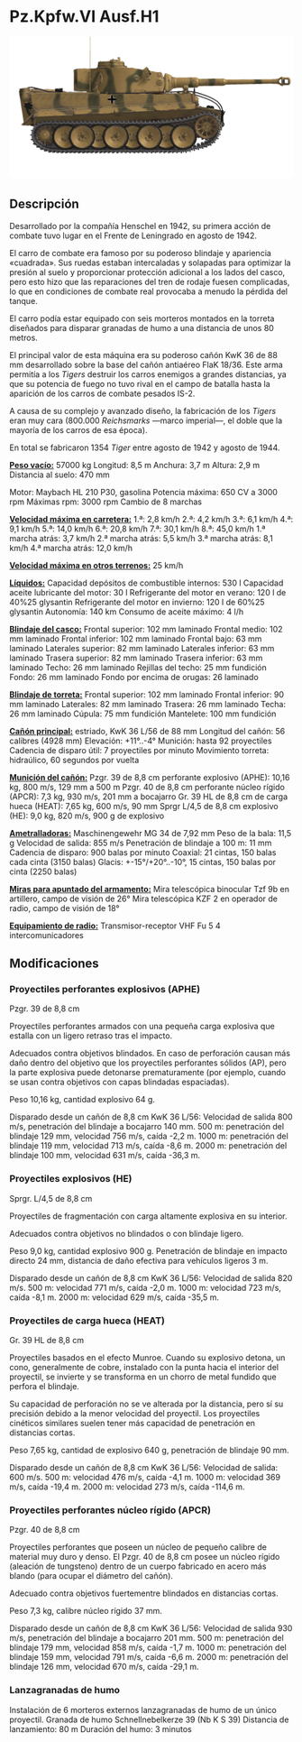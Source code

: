 # Pz.Kpfw.VI Ausf.H1

![_pzvi-h1](../images/_pzvi-h1.png)

## Descripción

Desarrollado por la compañía Henschel en 1942, su primera acción de combate tuvo lugar en el Frente de Leningrado en agosto de 1942.

El carro de combate era famoso por su poderoso blindaje y apariencia «cuadrada». Sus ruedas estaban intercaladas y solapadas para optimizar la presión al suelo y proporcionar protección adicional a los lados del casco, pero esto hizo que las reparaciones del tren de rodaje fuesen complicadas, lo que en condiciones de combate real provocaba a menudo la pérdida del tanque.

El carro podía estar equipado con seis morteros montados en la torreta diseñados para disparar granadas de humo a una distancia de unos 80 metros.

El principal valor de esta máquina era su poderoso cañón KwK 36 de 88 mm desarrollado sobre la base del cañón antiaéreo FlaK 18/36. Este arma permitía a los <i>Tigers</i> destruir los carros enemigos a grandes distancias, ya que su potencia de fuego no tuvo rival en el campo de batalla hasta la aparición de los carros de combate pesados IS-2.

A causa de su complejo y avanzado diseño, la fabricación de los <i>Tigers</i> eran muy cara (800.000 <i>Reichsmarks</i> —marco imperial—, el doble que la mayoría de los carros de esa época). 

En total se fabricaron 1354 <i>Tiger</i> entre agosto de 1942 y agosto de 1944.

<b><u>Peso vacío:</u></b> 57000 kg
Longitud: 8,5 m
Anchura: 3,7 m
Altura: 2,9 m
Distancia al suelo: 470 mm

Motor: Maybach HL 210 P30, gasolina
Potencia máxima: 650 CV a 3000 rpm
Máximas rpm: 3000 rpm
Cambio de 8 marchas

<b><u>Velocidad máxima en carretera:</u></b>
1.ª: 2,8 km/h
2.ª: 4,2 km/h
3.ª: 6,1 km/h
4.ª: 9,1 km/h
5.ª: 14,0 km/h
6.ª: 20,8 km/h
7.ª: 30,1 km/h
8.ª: 45,0 km/h
1.ª marcha atrás: 3,7 km/h
2.ª marcha atrás: 5,5 km/h
3.ª marcha atrás: 8,1 km/h
4.ª marcha atrás: 12,0 km/h

<b><u>Velocidad máxima en otros terrenos:</u></b> 25 km/h

<b><u>Líquidos:</u></b>
Capacidad depósitos de combustible internos: 530 l
Capacidad aceite lubricante del motor: 30 l
Refrigerante del motor en verano: 120 l de 40%25 glysantin
Refrigerante del motor en invierno: 120 l de 60%25 glysantin
Autonomía: 140 km
Consumo de aceite máximo: 4 l/h

<b><u>Blindaje del casco:</u></b>
Frontal superior: 102 mm laminado
Frontal medio: 102 mm laminado
Frontal inferior: 102 mm laminado
Frontal bajo: 63 mm laminado
Laterales superior: 82 mm laminado
Laterales inferior: 63 mm laminado
Trasera superior: 82 mm laminado
Trasera inferior: 63 mm laminado
Techo: 26 mm laminado
Rejillas del techo: 25 mm fundición
Fondo: 26 mm laminado
Fondo por encima de orugas: 26 laminado

<b><u>Blindaje de torreta:</u></b>
Frontal superior: 102 mm laminado
Frontal inferior: 90 mm laminado
Laterales: 82 mm laminado
Trasera: 26 mm laminado
Techa: 26 mm laminado
Cúpula: 75 mm fundición
Mantelete: 100 mm fundición

<b><u>Cañón principal:</u></b> estriado, KwK 36 L/56 de 88 mm
Longitud del cañón: 56 calibres (4928 mm)
Elevación: +11°..-4°
Munición: hasta 92 proyectiles
Cadencia de disparo útil: 7 proyectiles por minuto
Movimiento torreta: hidraúlico, 60 segundos por vuelta

<b><u>Munición del cañón:</u></b>
Pzgr. 39 de 8,8 cm perforante explosivo (APHE): 10,16 kg, 800 m/s, 129 mm a 500 m
Pzgr. 40 de 8,8 cm perforante núcleo rígido (APCR): 7,3 kg, 930 m/s, 201 mm a bocajarro
Gr. 39 HL de 8,8 cm de carga hueca (HEAT): 7,65 kg, 600 m/s, 90 mm
Sprgr L/4,5 de 8,8 cm explosivo (HE): 9,0 kg, 820 m/s, 900 g de explosivo

<b><u>Ametralladoras:</u></b> Maschinengewehr MG 34 de 7,92 mm
Peso de la bala: 11,5 g
Velocidad de salida: 855 m/s
Penetración de blindaje a 100 m: 11 mm
Cadencia de disparo: 900 balas por minuto
Coaxial: 21 cintas, 150 balas cada cinta (3150 balas)
Glacis: +-15°/+20°..-10°, 15 cintas, 150 balas por cinta (2250 balas)

<b><u>Miras para apuntado del armamento:</u></b>
Mira telescópica binocular Tzf 9b en artillero, campo de visión de 26°
Mira telescópica KZF 2 en operador de radio, campo de visión de 18°

<b><u>Equipamiento de radio:</u></b>
Transmisor-receptor VHF Fu 5
4 intercomunicadores


## Modificaciones

### Proyectiles perforantes explosivos (APHE)

Pzgr. 39 de 8,8 cm

Proyectiles perforantes armados con una pequeña carga explosiva que estalla con un ligero retraso tras el impacto.

Adecuados contra objetivos blindados. En caso de perforación causan más daño dentro del objetivo que los proyectiles perforantes sólidos (AP), pero la parte explosiva puede detonarse prematuramente (por ejemplo, cuando se usan contra objetivos con capas blindadas espaciadas).

Peso 10,16 kg, cantidad explosivo 64 g.

Disparado desde un cañón de 8,8 cm KwK 36 L/56:
Velocidad de salida 800 m/s, penetración del blindaje a bocajarro 140 mm.
500 m: penetración del blindaje 129 mm, velocidad 756 m/s, caída -2,2 m.
1000 m: penetración del blindaje 119 mm, velocidad 713 m/s, caída -8,6 m.
2000 m: penetración del blindaje 100 mm, velocidad 631 m/s, caída -36,3 m.
### Proyectiles explosivos (HE)

Sprgr. L/4,5 de 8,8 cm

Proyectiles de fragmentación con carga altamente explosiva en su interior.

Adecuados contra objetivos no blindados o con blindaje ligero.

Peso 9,0 kg, cantidad explosivo 900 g.
Penetración de blindaje en impacto directo 24 mm, distancia de daño efectiva para vehículos ligeros 3 m.

Disparado desde un cañón de 8,8 cm KwK 36 L/56:
Velocidad de salida 820 m/s.
500 m: velocidad 771 m/s, caída -2,0 m.
1000 m: velocidad 723 m/s, caída -8,1 m.
2000 m: velocidad 629 m/s, caída -35,5 m.
### Proyectiles de carga hueca (HEAT)

Gr. 39 HL de 8,8 cm

Proyectiles basados en el efecto Munroe. Cuando su explosivo detona, un cono, generalmente de cobre, instalado con la punta hacia el interior del proyectil, se invierte y se transforma en un chorro de metal fundido que perfora el blindaje.

Su capacidad de perforación no se ve alterada por la distancia, pero sí su precisión debido a la menor velocidad del proyectil. Los proyectiles cinéticos similares suelen tener más capacidad de penetración en distancias cortas.

Peso 7,65 kg, cantidad de explosivo 640 g, penetración de blindaje 90 mm.

Disparado desde un cañón de 8,8 cm KwK 36 L/56:
Velocidad de salida: 600 m/s.
500 m: velocidad 476 m/s, caída -4,1 m.
1000 m: velocidad 369 m/s, caída -19,4 m.
2000 m: velocidad 273 m/s, caída -114,6 m.
### Proyectiles perforantes núcleo rígido (APCR)

Pzgr. 40 de 8,8 cm

Proyectiles perforantes que poseen un núcleo de pequeño calibre de material muy duro y denso. El Pzgr. 40 de 8,8 cm posee un núcleo rígido (aleación de tungsteno) dentro de un cuerpo fabricado en acero más blando (para ocupar el diámetro del cañón).

Adecuado contra objetivos fuertementre blindados en distancias cortas.

Peso 7,3 kg, calibre núcleo rígido 37 mm.

Disparado desde un cañón de 8,8 cm KwK 36 L/56:
Velocidad de salida 930 m/s, penetración del blindaje a bocajarro 201 mm.
500 m: penetración del blindaje 179 mm, velocidad 858 m/s, caída -1,7 m.
1000 m: penetración del blindaje 159 mm, velocidad 791 m/s, caída -6,6 m.
2000 m: penetración del blindaje 126 mm, velocidad 670 m/s, caída -29,1 m.
### Lanzagranadas de humo

Instalación de 6 morteros externos lanzagranadas de humo de un único proyectil.
Granada de humo Schnellnebelkerze 39 (Nb K S 39)
Distancia de lanzamiento: 80 m
Duración del humo: 3 minutos